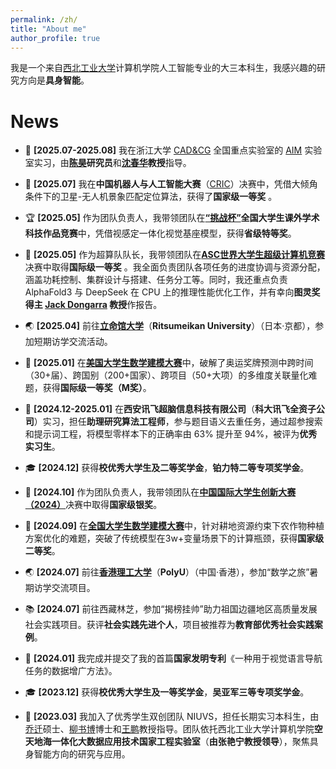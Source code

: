 ```yaml
---
permalink: /zh/
title: "About me"
author_profile: true
---
```


我是一个来自[西北工业大学](https://www.nwpu.edu.cn/)计算机学院人工智能专业的大三本科生，我感兴趣的研究方向是**具身智能**。

News
======

- 📍 __[2025.07-2025.08]__ 我在浙江大学 [CAD&CG](http://www.cs.zju.edu.cn/csen/) 全国重点实验室的 [AIM](https://aim-uofa.github.io/) 实验室实习，由[**陈昊**](https://stan-haochen.github.io/)**研究员**和[**沈春华**](https://cshen.github.io/)**教授**指导。

- 🥇 __[2025.07]__ 我在**中国机器人与人工智能大赛**（[CRIC](https://www.caairobot.com/)）决赛中，凭借大倾角条件下的卫星-无人机景象匹配定位算法，获得了**国家级一等奖** 。

- 🏆 __[2025.05]__ 作为团队负责人，我带领团队在[**“挑战杯”**](https://www.tiaozhanbei.net/)**全国大学生课外学术科技作品竞赛**中，凭借视感定一体化视觉基座模型，获得**省级特等奖**。

- 🥇 __[2025.05]__ 作为超算队队长，我带领团队在[**ASC世界大学生超级计算机竞赛**](https://www.asc-events.net/StudentChallenge/index.html)决赛中取得**国际级一等奖** 。我全面负责团队各项任务的进度协调与资源分配，涵盖功耗控制、集群设计与搭建、任务分工等。同时，我还重点负责 AlphaFold3 与 DeepSeek 在 CPU 上的推理性能优化工作，并有幸向**图灵奖得主 [Jack Dongarra](https://www.netlib.org/utk/people/JackDongarra/) 教授**作报告。

- 🌏 __[2025.04]__ 前往[**立命馆大学**](https://www.ritsumei.ac.jp/)（**Ritsumeikan University**）（日本·京都），参加短期访学交流活动。

- 🥇 __[2025.01]__ 在[**美国大学生数学建模大赛**](https://www.comap.com/contests/mcm-icm)中，破解了奥运奖牌预测中跨时间（30+届）、跨国别（200+国家）、跨项目（50+大项）的多维度关联量化难题，获得**国际级一等奖（M奖）**。

- 🧠 __[2024.12-2025.01]__ 在**西安讯飞超脑信息科技有限公司**（**科大讯飞全资子公司**）实习，担任**助理研究算法工程师**，参与题目语义去重任务，通过超参搜索和提示词工程，将模型零样本下的正确率由 63% 提升至 94%，被评为**优秀实习生**。

- 🎓 __[2024.12]__ 获得**校优秀大学生及二等奖学金**，**铂力特二等专项奖学金**。

- 🥈 __[2024.10]__ 作为团队负责人，我带领团队在[**中国国际大学生创新大赛（2024）**](https://cy.ncss.cn/)决赛中取得**国家级银奖**。

- 🥈 __[2024.09]__ 在[**全国大学生数学建模大赛**](https://www.mcm.edu.cn/)中，针对耕地资源约束下农作物种植方案优化的难题，突破了传统模型在3w+变量场景下的计算瓶颈，获得**国家级二等奖**。

- 🌏 __[2024.07]__ 前往[**香港理工大学**](https://www.polyu.edu.hk/)（**PolyU**）（中国·香港），参加“数学之旅”暑期访学交流项目。

- 📚 __[2024.07]__ 前往西藏林芝，参加“揭榜挂帅”助力祖国边疆地区高质量发展社会实践项目。获评**社会实践先进个人**，项目被推荐为**教育部优秀社会实践案例**。

- 📝 __[2024.01]__ 我完成并提交了我的首篇**国家发明专利**《一种用于视觉语言导航任务的数据增广方法》。

- 🎓 __[2023.12]__ 获得**校优秀大学生及一等奖学金**，**吴亚军三等专项奖学金**。

- 📍 __[2023.03]__ 我加入了优秀学生双创团队 NIUVS，担任长期实习本科生，由[乔迁](https://github.com/QiaoQian926)硕士、[柳书博](https://github.com/ShuboLiu)博士和[王鹏](https://teacher.nwpu.edu.cn/pengwang.html)教授指导。团队依托西北工业大学计算机学院**空天地海一体化大数据应用技术国家工程实验室**（**由张艳宁教授领导**），聚焦具身智能方向的研究与应用。
